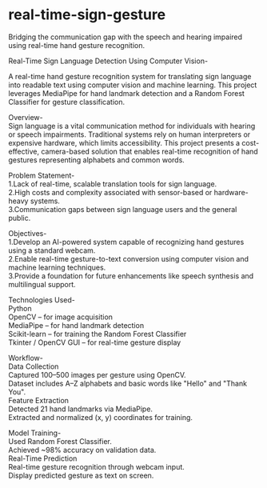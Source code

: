 # real-time-sign-gesture
Bridging the communication gap with the speech and hearing impaired using real-time hand gesture recognition.

Real-Time Sign Language Detection Using Computer Vision-

A real-time hand gesture recognition system for translating sign language into readable text using computer vision and machine learning. This project leverages MediaPipe for hand landmark detection and a Random Forest Classifier for gesture classification.


Overview-<br>
Sign language is a vital communication method for individuals with hearing or speech impairments. Traditional systems rely on human interpreters or expensive hardware, which limits accessibility. This project presents a cost-effective, camera-based solution that enables real-time recognition of hand gestures representing alphabets and common words.


Problem Statement-<br>
1.Lack of real-time, scalable translation tools for sign language.<br>
2.High costs and complexity associated with sensor-based or hardware-heavy systems.<br>
3.Communication gaps between sign language users and the general public.


Objectives-<br>
1.Develop an AI-powered system capable of recognizing hand gestures using a standard webcam.<br>
2.Enable real-time gesture-to-text conversion using computer vision and machine learning techniques.<br>
3.Provide a foundation for future enhancements like speech synthesis and multilingual support.


Technologies Used-<br>
Python<br>
OpenCV – for image acquisition<br>
MediaPipe – for hand landmark detection<br>
Scikit-learn – for training the Random Forest Classifier<br>
Tkinter / OpenCV GUI – for real-time gesture display 


Workflow-<br>
Data Collection<br>
Captured 100–500 images per gesture using OpenCV.<br>
Dataset includes A–Z alphabets and basic words like "Hello" and "Thank You".<br>
Feature Extraction<br>
Detected 21 hand landmarks via MediaPipe.<br>
Extracted and normalized (x, y) coordinates for training.


Model Training-<br>
Used Random Forest Classifier.<br>
Achieved ~98% accuracy on validation data.<br>
Real-Time Prediction<br>
Real-time gesture recognition through webcam input.<br>
Display predicted gesture as text on screen.
